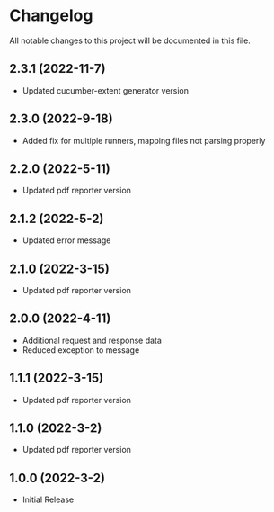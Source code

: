# Changelog
All notable changes to this project will be documented in this file.

## 2.3.1 (2022-11-7)

* Updated cucumber-extent generator version

## 2.3.0 (2022-9-18)

* Added fix for multiple runners, mapping files not parsing properly

## 2.2.0 (2022-5-11)

* Updated pdf reporter version

## 2.1.2 (2022-5-2)

* Updated error message

## 2.1.0 (2022-3-15)

* Updated pdf reporter version

## 2.0.0 (2022-4-11)

* Additional request and response data
* Reduced exception to message

## 1.1.1 (2022-3-15)

* Updated pdf reporter version

## 1.1.0 (2022-3-2)

* Updated pdf reporter version

## 1.0.0 (2022-3-2)

* Initial Release